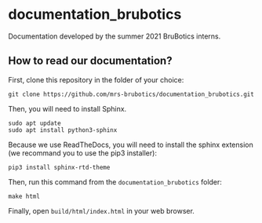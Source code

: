 # documentation_brubotics
Documentation developed by the summer 2021 BruBotics interns.

## How to read our documentation?

First, clone this repository in the folder of your choice:
```
git clone https://github.com/mrs-brubotics/documentation_brubotics.git
```
Then, you will need to install Sphinx.
```
sudo apt update
sudo apt install python3-sphinx
```
Because we use ReadTheDocs, you will need to install the sphinx extension (we recommand you to use the pip3 installer):
```
pip3 install sphinx-rtd-theme
```
Then, run this command from the `documentation_brubotics` folder:
```
make html
```
Finally, open `build/html/index.html` in your web browser.
